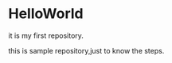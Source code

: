HelloWorld
==========

it is my first repository.


this is sample repository,just to know the steps.
